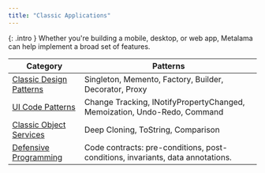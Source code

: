 ```yaml
---
title: "Classic Applications"
---
```


{: .intro }
Whether you're building a mobile, desktop, or web app, Metalama can help implement a broad set of features.

| Category | Patterns |
|----------|----------|
| [Classic Design Patterns](design-patterns) | Singleton, Memento, Factory, Builder, Decorator, Proxy |
| [UI Code Patterns](ui) | Change Tracking, INotifyPropertyChanged, Memoization, Undo-Redo, Command |
| [Classic Object Services](object-services) | Deep Cloning, ToString, Comparison |
| [Defensive Programming](contracts) | Code contracts: pre-conditions, post-conditions, invariants, data annotations. |